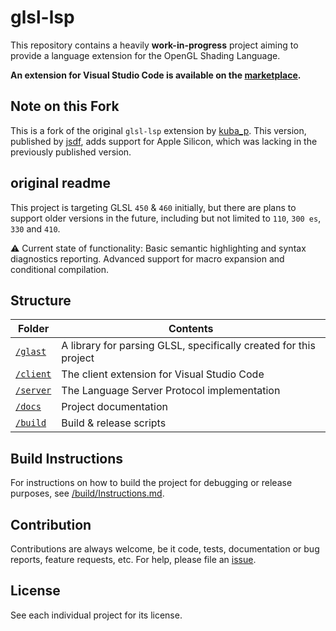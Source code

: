 # glsl-lsp
This repository contains a heavily **work-in-progress** project aiming to provide a language extension for the OpenGL Shading Language.

**An extension for Visual Studio Code is available on the [marketplace](https://marketplace.visualstudio.com/items?itemName=jsdf.glsl-lsp-jsdf).**


## Note on this Fork
This is a fork of the original `glsl-lsp` extension by [kuba_p](https://github.com/KubaP). This version, published by [jsdf](https://github.com/jsdf), adds support for Apple Silicon, which was lacking in the previously published version. 

## original readme

This project is targeting GLSL `450` & `460` initially, but there are plans to support older versions in the future, including but not limited to `110`, `300 es`, `330` and `410`.

⚠ Current state of functionality: Basic semantic highlighting and syntax diagnostics reporting. Advanced support for macro expansion and conditional compilation.

## Structure
|Folder|Contents|
|-|-|
|[`/glast`](/glast)|A library for parsing GLSL, specifically created for this project|
|[`/client`](/client)|The client extension for Visual Studio Code|
|[`/server`](/server)|The Language Server Protocol implementation|
|[`/docs`](/docs)|Project documentation|
|[`/build`](/build)|Build & release scripts|

## Build Instructions
For instructions on how to build the project for debugging or release purposes, see [/build/Instructions.md](/build/Instructions.md).

## Contribution
Contributions are always welcome, be it code, tests, documentation or bug reports, feature requests, etc. <!-- Please see the [contribution guide]() for more details.--> For help, please file an [issue](https://github.com/KubaP/glsl-lsp/issues).

## License
See each individual project for its license.
